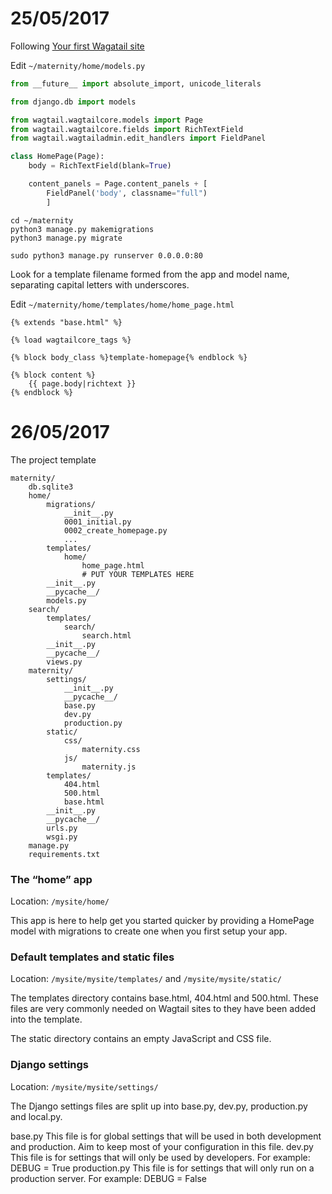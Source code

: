 # 25/05/2017

Following [Your first Wagatail site](http://docs.wagtail.io/en/v1.10.1/getting_started/tutorial.html)

Edit `~/maternity/home/models.py`
```python
from __future__ import absolute_import, unicode_literals

from django.db import models

from wagtail.wagtailcore.models import Page
from wagtail.wagtailcore.fields import RichTextField
from wagtail.wagtailadmin.edit_handlers import FieldPanel

class HomePage(Page):
    body = RichTextField(blank=True)

    content_panels = Page.content_panels + [
        FieldPanel('body', classname="full")
        ]
```

```
cd ~/maternity
python3 manage.py makemigrations
python3 manage.py migrate

sudo python3 manage.py runserver 0.0.0.0:80
```
Look for a template filename formed from the app and model name, separating capital letters with underscores.

Edit `~/maternity/home/templates/home/home_page.html`

```django
{% extends "base.html" %}

{% load wagtailcore_tags %}

{% block body_class %}template-homepage{% endblock %}

{% block content %}
    {{ page.body|richtext }}
{% endblock %}
```
# 26/05/2017
The project template
```
maternity/
    db.sqlite3
    home/
        migrations/
            __init__.py
            0001_initial.py
            0002_create_homepage.py
            ...
        templates/
            home/
                home_page.html
                # PUT YOUR TEMPLATES HERE
        __init__.py
        __pycache__/
        models.py
    search/
        templates/
            search/
                search.html
        __init__.py
        __pycache__/
        views.py
    maternity/
        settings/
            __init__.py
            __pycache__/
            base.py
            dev.py
            production.py
        static/
            css/
                maternity.css
            js/
                maternity.js
        templates/
            404.html
            500.html
            base.html
        __init__.py
        __pycache__/
        urls.py
        wsgi.py
    manage.py
    requirements.txt
```
### The “home” app
Location: `/mysite/home/`

This app is here to help get you started quicker by providing a HomePage model with migrations to create one when you first setup your app.

### Default templates and static files
Location: `/mysite/mysite/templates/` and `/mysite/mysite/static/`

The templates directory contains base.html, 404.html and 500.html. These files are very commonly needed on Wagtail sites to they have been added into the template.

The static directory contains an empty JavaScript and CSS file.

### Django settings
Location: `/mysite/mysite/settings/`

The Django settings files are split up into base.py, dev.py, production.py and local.py.

base.py
This file is for global settings that will be used in both development and production. Aim to keep most of your configuration in this file.
dev.py
This file is for settings that will only be used by developers. For example: DEBUG = True
production.py
This file is for settings that will only run on a production server. For example: DEBUG = False
